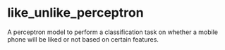 # like_unlike_perceptron
A perceptron model to perform a classification task on whether a mobile phone will be liked or not based on certain features.
